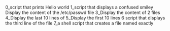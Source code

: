 0_script that prints Hello world
1_script that displays a confused smiley
Display the content of the /etc/passwd file
3_Display the content of 2 files
4_Display the last 10 lines of
5_Display the first 10 lines
6 script that displays the third line of the file
7_a shell script that creates a file named exactly
